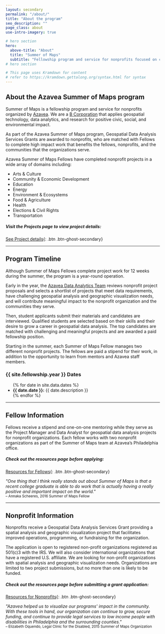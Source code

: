 ```yaml
---
layout: secondary
permalink: "/about/"
title: "About the program"
seo_description: ""
page_class: about
use-intro-imagery: true

# hero section
hero:
  above-title: "About"
  title: "Summer of Maps"
  subtitle: "Fellowship program and service for nonprofits focused on completing challenging, high impact projects."
# hero section

# This page uses Kramdown for content
# refer to https://kramdown.gettalong.org/syntax.html for syntax
---
```

## About the Azavea Summer of Maps program
Summer of Maps is a fellowship program and service for nonprofits organized by [Azavea](https://azavea.com). We are a [B Corporation](http://www.bcorporation.net/community/azavea) that applies geospatial technology, data analytics, and research for positive civic, social, and environmental impact.

As part of the Azavea Summer of Maps program, Geospatial Data Analysis Services Grants are awarded to nonprofits, who are matched with Fellows to complete high impact work that benefits the fellows, nonprofits, and the communities that the organizations serve.

Azavea Summer of Maps Fellows have completed nonprofit projects in a wide array of domains including:

- Arts & Culture
- Community & Economic Development
- Education
- Energy
- Environment & Ecosystems
- Food & Agriculture
- Health
- Elections & Civil Rights
- Transportation

##### Visit the Projects page to view project details:
[See Project details](/projects/){: .btn .btn-ghost-secondary}

___
## Program Timeline
Although Summer of Maps Fellows complete project work for 12 weeks during the summer, the program is a year-round operation.

Early in the year, the [Azavea Data Analytics Team](https://www.azavea.com/services/data-analytics/) reviews nonprofit project proposals and selects a shortlist of projects that meet data requirements, have challenging geospatial analysis and geographic visualization needs, and will contribute meaningful impact to the nonprofit organization and the communities they serve.

Then, student applicants submit their materials and candidates are interviewed. Qualified students are selected based on their skills and their desire to grow a career in geospatial data analysis. The top candidates are matched with challenging and meaningful projects and are awarded a paid fellowship position.

Starting in the summer, each Summer of Maps Fellow manages two different nonprofit projects. The fellows are paid a stipend for their work, in addition to the opportunity to learn from mentors and Azavea staff members.


### {{ site.fellowship.year }} Dates
<ul>
{% for date in site.data.dates %}
<li>
  <strong>{{ date.date }}:</strong>
  {{ date.description }}  
</li>
{% endfor %}
</ul>

___
## Fellow Information
Fellows receive a stipend and one-on-one mentoring while they serve as the Project Manager and Data Analyst for geospatial data analysis projects for nonprofit organizations. Each fellow works with two nonprofit organizations as part of the Summer of Maps team at Azavea’s Philadelphia office.

##### Check out the resources page before applying:
[Resources for Fellows](/fellow-guide/){: .btn .btn-ghost-secondary}

<em>"One thing that I think really stands out about Summer of Maps is that a recent college graduate is able to do work that is actually having a really positive and important impact on the world."</em><br>
<small>– Annaka Scheeres, 2016 Summer of Maps Fellow</small>

___
## Nonprofit Information
Nonprofits receive a Geospatial Data Analysis Services Grant providing a spatial analysis and geographic visualization project that facilitates improved operations, programming, or fundraising for the organization.

The application is open to registered non-profit organizations registered as 501(c)3 with the IRS. We will also consider international organizations that have a registered U.S. affiliate. We are looking for non-profit organizations with spatial analysis and geographic visualization needs. Organizations are limited to two project submissions, but no more than one is likely to be funded.

##### Check out the resources page before submitting a grant application:
[Resources for Nonprofits](/nonprofit-guide/){: .btn .btn-ghost-secondary}


<em>"Azavea helped us to visualize our programs' impact in the community. With these tools in hand, our organization can continue to grow, secure funding, and continue to provide legal services to low income people with disabilities in Philadelphia and the surrounding counties."</em><br>
<small>– Elizabeth Oquendo, Legal Clinic for the Disabled, 2015 Summer of Maps Organization</small>
